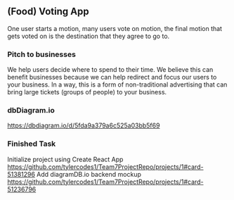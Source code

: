 ## (Food) Voting App
One user starts a motion, many users vote on motion, the final motion that gets voted on is the destination that they agree to go to.

### Pitch to businesses
We help users decide where to spend to their time. We believe this can benefit businesses because we can help redirect and focus our users to your business. In a way, this is a form of non-traditional advertising that can bring large tickets (groups of people) to your business.


### dbDiagram.io
https://dbdiagram.io/d/5fda9a379a6c525a03bb5f69

### Finished Task
Initialize project using Create React App https://github.com/tylercodes1/Team7ProjectRepo/projects/1#card-51381296
Add diagramDB.io backend mockup https://github.com/tylercodes1/Team7ProjectRepo/projects/1#card-51236796
